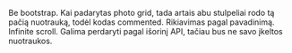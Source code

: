 Be bootstrap. Kai padarytas photo grid, tada artais abu stulpeliai rodo tą pačią nuotrauką, todėl kodas commented. Rikiavimas pagal pavadinimą. Infinite scroll. Galima perdaryti pagal išorinį API, tačiau bus ne savo įkeltos nuotraukos.